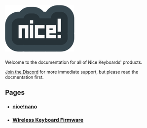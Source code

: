 # ![Nice Keyboards](_images/nice.png)

Welcome to the documentation for all of Nice Keyboards' products.

[Join the Discord](https://discord.gg/CHd6hUy) for more immediate support, but please read the docmentation first.

## Pages

- ### [nice!nano](/nice!nano/)
- ### [Wireless Keyboard Firmware](/wireless_firmware/)
